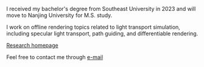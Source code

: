 I received my bachelor's degree from Southeast University in 2023 and will move to Nanjing University for M.S. study.

I work on offline rendering topics related to light transport simulation, including specular light transport, path guiding, and differentiable rendering.

[Research homepage](http://zhiminfan.work)

Feel free to contact me through [e-mail](mailto:zhiminfan2002@gmail.com) 


